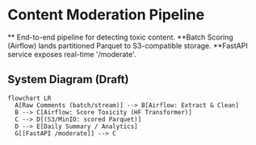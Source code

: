 # Content Moderation Pipeline

** End-to-end pipeline for detecting toxic content.
**Batch Scoring (Airflow) lands partitioned Parquet to S3-compatible storage.
**FastAPI service exposes real-time '/moderate'.

## System Diagram (Draft)

```mermaid
flowchart LR
  A[Raw Comments (batch/stream)] --> B[Airflow: Extract & Clean]
  B --> C[Airflow: Score Toxicity (HF Transformer)]
  C --> D[(S3/MinIO: scored Parquet)]
  D --> E[Daily Summary / Analytics]
  G[[FastAPI /moderate]] --> C
